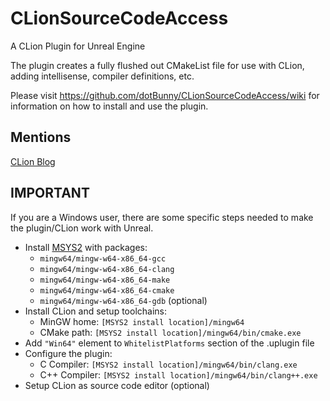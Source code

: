 # CLionSourceCodeAccess
A CLion Plugin for Unreal Engine

The plugin creates a fully flushed out CMakeList file for use with CLion, adding intellisense, compiler definitions, etc.

Please visit https://github.com/dotBunny/CLionSourceCodeAccess/wiki for information on how to install and use the plugin.

## Mentions
[CLion Blog](https://blog.jetbrains.com/clion/2016/10/clion-and-ue4/)

## IMPORTANT
If you are a Windows user, there are some specific steps needed to make the plugin/CLion work with Unreal.

- Install [MSYS2](http://www.msys2.org) with packages:
   + `mingw64/mingw-w64-x86_64-gcc`
   + `mingw64/mingw-w64-x86_64-clang`
   + `mingw64/mingw-w64-x86_64-make`
   + `mingw64/mingw-w64-x86_64-cmake`
   + `mingw64/mingw-w64-x86_64-gdb` (optional)
- Install CLion and setup toolchains:
   + MinGW home: `[MSYS2 install location]/mingw64`
   + CMake path: `[MSYS2 install location]/mingw64/bin/cmake.exe`
- Add `"Win64"` element to `WhitelistPlatforms` section of the .uplugin file
- Configure the plugin:
   + C Compiler: `[MSYS2 install location]/mingw64/bin/clang.exe`
   + C++ Compiler: `[MSYS2 install location]/mingw64/bin/clang++.exe`
- Setup CLion as source code editor (optional)
